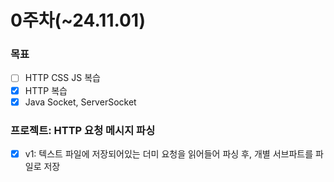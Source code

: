 # 0주차(~24.11.01)

### 목표
- [ ] HTTP CSS JS 복습
- [x] HTTP 복습
- [x] Java Socket, ServerSocket

### 프로젝트: HTTP 요청 메시지 파싱
- [x] v1: 텍스트 파일에 저장되어있는 더미 요청을 읽어들어 파싱 후, 개별 서브파트를 파일로 저장